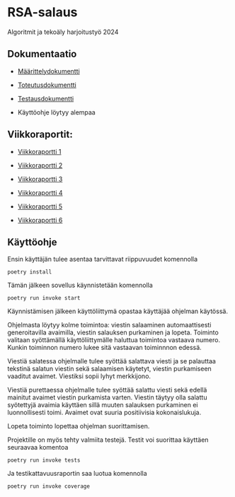 # RSA-salaus

Algoritmit ja tekoäly harjoitustyö 2024

## Dokumentaatio

- [Määrittelydokumentti](https://github.com/evas3/rsa-salaus/blob/main/docs/maarittelydokumentti.md)

- [Toteutusdokumentti](https://github.com/evas3/rsa-salaus/blob/main/docs/toteutusdokumentti.md)

- [Testausdokumentti](https://github.com/evas3/rsa-salaus/blob/main/docs/testausdokumentti.md)

- Käyttöohje löytyy alempaa
  

## Viikkoraportit:

- [Viikkoraportti 1](https://github.com/evas3/rsa-salaus/blob/main/docs/viikkoraportti1.md)

- [Viikkoraportti 2](https://github.com/evas3/rsa-salaus/blob/main/docs/viikkoraportti2.md)

- [Viikkoraportti 3](https://github.com/evas3/rsa-salaus/blob/main/docs/viikkoraportti3.md)

- [Viikkoraportti 4](https://github.com/evas3/rsa-salaus/blob/main/docs/viikkoraportti4.md)

- [Viikkoraportti 5](https://github.com/evas3/rsa-salaus/blob/main/docs/viikkoraportti5.md)

- [Viikkoraportti 6](https://github.com/evas3/rsa-salaus/blob/main/docs/viikkoraportti6.md)

## Käyttöohje

Ensin käyttäjän tulee asentaa tarvittavat riippuvuudet komennolla

```
poetry install
```


Tämän jälkeen sovellus käynnistetään komennolla

```
poetry run invoke start
```


Käynnistämisen jälkeen käyttöliittymä opastaa käyttäjää ohjelman käytössä.

Ohjelmasta löytyy kolme toimintoa: viestin salaaminen automaattisesti generoitavilla avaimilla, viestin salauksen purkaminen ja lopeta. Toiminto valitaan syöttämällä käyttöliittymälle haluttua toimintoa vastaava numero. Kunkin toiminnon numero lukee sitä vastaavan toiminnnon edessä.

Viestiä salatessa ohjelmalle tulee syöttää salattava viesti ja se palauttaa tekstinä salatun viestin sekä salaamisen käytetyt, viestin purkamiseen vaaditut avaimet. Viestiksi sopii lyhyt merkkijono. 

Viestiä purettaessa ohjelmalle tulee syöttää salattu viesti sekä edellä mainitut avaimet viestin purkamista varten. Viestin täytyy olla salattu syötettyjä avaimia käyttäen sillä muuten salauksen purkaminen ei luonnollisesti toimi. Avaimet ovat suuria positiivisia kokonaislukuja. 

Lopeta toiminto lopettaa ohjelman suorittamisen.




Projektille on myös tehty valmiita testejä. Testit voi suorittaa käyttäen seuraavaa komentoa

```
poetry run invoke tests
```



Ja testikattavuusraportin saa luotua komennolla

```poetry run invoke coverage```
